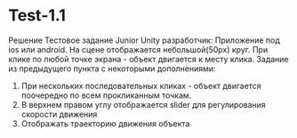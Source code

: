 # Test-1.1
Решение Тестовое задание Junior Unity разработчик:
Приложение под ios или android. На сцене отображается небольшой(50px) круг. 
При клике по любой точке экрана - объект двигается к месту клика.
Задание из предыдущего пункта с некоторыми дополнениями:
1) При нескольких последовательных кликах - объект двигается поочередно по всем прокликанным точкам.
2) В верхнем правом углу отображается slider для регулирования скорости движения
3) Отображать траекторию движения объекта
